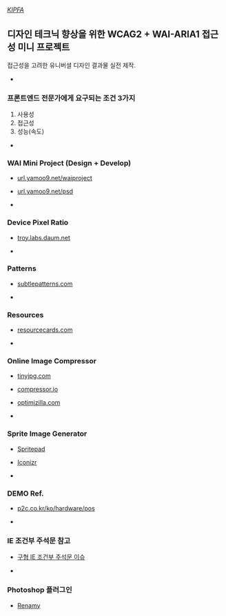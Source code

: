 ###### [KIPFA](http://kipfa.co.kr)

## 디자인 테크닉 향상을 위한 WCAG2 + WAI-ARIA1 접근성 미니 프로젝트

접근성을 고려한 유니버셜 디자인 결과물 실전 제작.

-

### 프론트엔드 전문가에게 요구되는 조건 3가지

1. 사용성
1. 접근성
1. 성능(속도)

-

### WAI Mini Project (Design + Develop)

- [url.yamoo9.net/waiproject](http://url.yamoo9.net/waiproject)
- [url.yamoo9.net/psd](http://url.yamoo9.net/psd)

-

### Device Pixel Ratio

- [troy.labs.daum.net](http://troy.labs.daum.net/)

-

### Patterns

- [subtlepatterns.com](http://subtlepatterns.com/)

-

### Resources

- [resourcecards.com](https://resourcecards.com/)

-

### Online Image Compressor

- [tinyjpg.com](https://tinyjpg.com/)
- [compressor.io](https://compressor.io/)
- [optimizilla.com](http://optimizilla.com/)

-

### Sprite Image Generator

- [Spritepad](http://spritepad.wearekiss.com/)
- [Iconizr](https://iconizr.com/)

-

### DEMO Ref.

- [p2c.co.kr/ko/hardware/pos](http://p2c.co.kr/ko/hardware/pos#Pos100)

-

### IE 조건부 주석문 참고
- [구형 IE 조건부 주석문 이슈](https://github.com/h5bp/html5-boilerplate/issues/378#issuecomment-1203093)

-

### Photoshop 플러그인

- [Renamy](http://www.klaia.com/Renamy/)